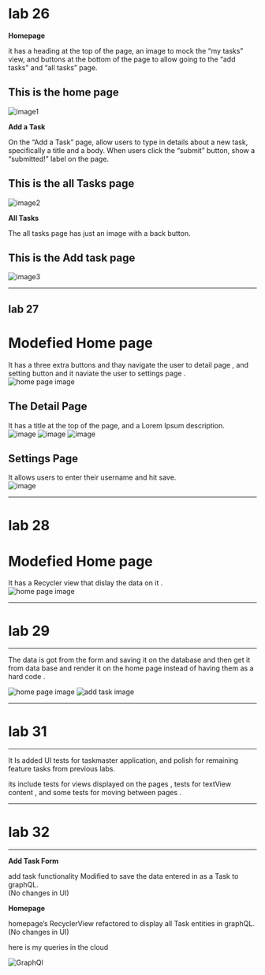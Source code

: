 # lab 26

**Homepage**

 it  has a heading at the top of the page, an image to mock the “my tasks” view, and buttons at the bottom of the page to allow going to the “add tasks” and “all tasks” page.

 ## This is the home page
![image1](screenshots/homepage.png)
<br>

**Add a Task**

On the “Add a Task” page, allow users to type in details about a new task, specifically a title and a body. When users click the “submit” button, show a “submitted!” label on the page.

## This is the all Tasks page

![image2](screenshots/alltask.png)
<br>


**All Tasks**

The all tasks page has just an image with a back button.



## This is the Add task page

![image3](screenshots/addtask.png)

<hr>

## lab 27

# Modefied Home page 
It has a three extra buttons and thay navigate the user to detail page , and setting button and it naviate the user to settings page .
<br>
![home page image](screenshots/homepagelab27.png)


## The Detail Page
 It has a title at the top of the page, and a Lorem Ipsum description.
 <br>
![image](screenshots/homeworktaskLab27.png)
![image](screenshots/gameworktasklab27.png)
![image](screenshots/coffeworktasklab27.png)

## Settings Page
 It allows users to enter their username and hit save.
 <br>
![image](screenshots/settingslab27.png)

<hr>

# lab 28

# Modefied Home page 
It has a Recycler view that dislay the data on it  .
<br>
![home page image](screenshots/home28.png)

<hr>

# lab 29

<hr>

The data is got from the form and saving it on the database and then get it from data base and render it on the home page instead of having them as a hard code .

![home page image](screenshots/home29.png)
![add task image](screenshots/addtask29.png)

<hr>

# lab 31

<hr>

It Is added  UI tests for taskmaster application, and polish for remaining feature tasks from previous labs.

its include tests for views displayed on the pages ,  tests for textView content , and some tests for moving between pages .


<hr>

# lab 32

<hr>

**Add Task Form** <br>

add task functionality Modified to save the data entered in as a Task to graphQL. <br>
(No changes in UI)<br>

**Homepage** <br>

homepage’s RecyclerView refactored to display all Task entities in graphQL.<br>
(No changes in UI)<br>

here is my queries in the cloud<br>

![GraphQl](screenshots/grapgql.png)
